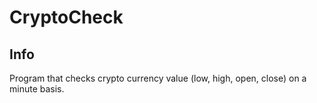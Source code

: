 # CryptoCheck

## Info
Program that checks crypto currency value (low, high, open, close) on a minute basis. 

